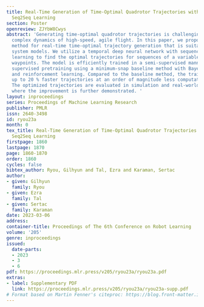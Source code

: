 ```yaml
---
title: Real-Time Generation of Time-Optimal Quadrotor Trajectories with Semi-Supervised
  Seq2Seq Learning
section: Poster
openreview: ZJYbW8Cwys
abstract: 'Generating time-optimal quadrotor trajectories is challenging due to the
  complex dynamics of high-speed, agile flight. In this paper, we propose a data-driven
  method for real-time time-optimal trajectory generation that is suitable for complicated
  system models. We utilize a temporal deep neural network with sequence-to-sequence
  learning to find the optimal trajectories for sequences of a variable number of
  waypoints. The model is efficiently trained in a semi-supervised manner by combining
  supervised pretraining using a minimum-snap baseline method with Bayesian optimization
  and reinforcement learning. Compared to the baseline method, the trained model generates
  up to 20 % faster trajectories at an order of magnitude less computational cost.
  The optimized trajectories are evaluated in simulation and real-world flight experiments,
  where the improvement is further demonstrated. '
layout: inproceedings
series: Proceedings of Machine Learning Research
publisher: PMLR
issn: 2640-3498
id: ryou23a
month: 0
tex_title: Real-Time Generation of Time-Optimal Quadrotor Trajectories with Semi-Supervised
  Seq2Seq Learning
firstpage: 1860
lastpage: 1870
page: 1860-1870
order: 1860
cycles: false
bibtex_author: Ryou, Gilhyun and Tal, Ezra and Karaman, Sertac
author:
- given: Gilhyun
  family: Ryou
- given: Ezra
  family: Tal
- given: Sertac
  family: Karaman
date: 2023-03-06
address:
container-title: Proceedings of The 6th Conference on Robot Learning
volume: '205'
genre: inproceedings
issued:
  date-parts:
  - 2023
  - 3
  - 6
pdf: https://proceedings.mlr.press/v205/ryou23a/ryou23a.pdf
extras:
- label: Supplementary PDF
  link: https://proceedings.mlr.press/v205/ryou23a/ryou23a-supp.pdf
# Format based on Martin Fenner's citeproc: https://blog.front-matter.io/posts/citeproc-yaml-for-bibliographies/
---
```

